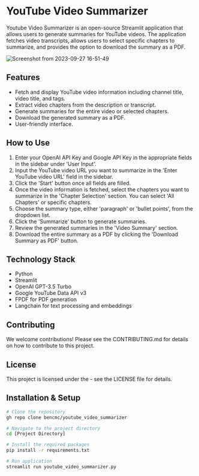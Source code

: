 # YouTube Video Summarizer

Youtube Video Summarizer is an open-source Streamlit application that allows users to generate summaries for YouTube videos. The application fetches video transcripts, allows users to select specific chapters to summarize, and provides the option to download the summary as a PDF.

![Screenshot from 2023-09-27 16-51-49](https://github.com/bencmc/youtube_video_summarizer/assets/9975447/37af5077-81d9-4576-b135-83b782cab44d)

## Features
- Fetch and display YouTube video information including channel title, video title, and tags.
- Extract video chapters from the description or transcript.
- Generate summaries for the entire video or selected chapters.
- Download the generated summary as a PDF.
- User-friendly interface.

## How to Use
1. Enter your OpenAI API Key and Google API Key in the appropriate fields in the sidebar under 'User Input'.
2. Input the YouTube video URL you want to summarize in the 'Enter YouTube video URL' field in the sidebar.
3. Click the 'Start' button once all fields are filled.
4. Once the video information is fetched, select the chapters you want to summarize in the 'Chapter Selection' section. You can select 'All Chapters' or specific chapters.
5. Choose the summary type, either 'paragraph' or 'bullet points', from the dropdown list.
6. Click the 'Summarize' button to generate summaries.
7. Review the generated summaries in the 'Video Summary' section.
8. Download the entire summary as a PDF by clicking the 'Download Summary as PDF' button.

## Technology Stack
- Python
- Streamlit
- OpenAI GPT-3.5 Turbo
- Google YouTube Data API v3
- FPDF for PDF generation
- Langchain for text processing and embeddings

## Contributing
We welcome contributions! Please see the CONTRIBUTING.md for details on how to contribute to this project.

## License
This project is licensed under the <Insert License Here> - see the LICENSE file for details.

## Installation & Setup
```sh
# Clone the repository
gh repo clone bencmc/youtube_video_summarizer

# Navigate to the project directory
cd [Project Directory]

# Install the required packages
pip install -r requirements.txt

# Run application
streamlit run youtube_video_summarizer.py 



